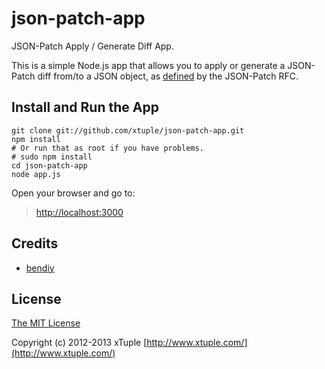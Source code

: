 json-patch-app
==============

JSON-Patch Apply / Generate Diff App.

This is a simple Node.js app that allows you to apply or generate a JSON-Patch
diff from/to a JSON object, as [defined](http://tools.ietf.org/html/rfc6902)
by the JSON-Patch RFC.

Install and Run the App
-----------------------
    git clone git://github.com/xtuple/json-patch-app.git
    npm install
    # Or run that as root if you have problems.
    # sudo npm install
    cd json-patch-app
    node app.js

Open your browser and go to:
> [http://localhost:3000](http://localhost:3000)

## Credits

  - [bendiy](http://github.com/bendiy)

## License

[The MIT License](http://opensource.org/licenses/MIT)

Copyright (c) 2012-2013 xTuple [http://www.xtuple.com/](http://www.xtuple.com/)
